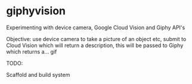 # giphyvision
Experimenting with device camera, Google Cloud Vision and Giphy API's

Objective: use device camera to take a picture of an object etc, submit to Cloud Vision which will return a description, this will be passed to Giphy which returns a... gif

TODO:

Scaffold and build system
